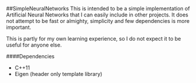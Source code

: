 ##SimpleNeuralNetworks
This is intended to be a simple implementation of Artificial Neural Networks that I can easily include in other projects. It does not attempt to be fast or almighty, simplicity and few dependencies is more important.

This is partly for my own learning experience, so I do not expect it to be useful for anyone else.

####Dependencies
- C++11
- Eigen (header only template library)